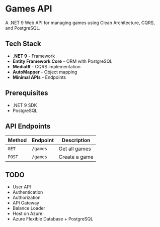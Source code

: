 # Games API

A .NET 9 Web API for managing games using Clean Architecture, CQRS, and PostgreSQL.

## Tech Stack

- **.NET 9** - Framework
- **Entity Framework Core** - ORM with PostgreSQL
- **MediatR** - CQRS implementation
- **AutoMapper** - Object mapping
- **Minimal APIs** - Endpoints

## Prerequisites

- .NET 9 SDK
- PostgreSQL

## API Endpoints

| Method | Endpoint | Description |
|--------|----------|-------------|
| `GET` | `/games` | Get all games |
| `POST` | `/games` | Create a game |

## TODO
- User API
- Authentication
- Authorization
- API Gateway
- Balance Loader
- Host on Azure
- Azure Flexible Database + PostgreSQL
